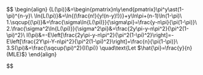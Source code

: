 $$
\begin{align}
{L(\pi)}&=\begin{pmatrix}n\\y\end{pmatrix}\pi^y\ast(1-\pi)^{n-y}\\
\ln{L(\pi)}&=\ln{(\frac{n!}{y!(n-y)!})}+y\ln\pi+(n-1)\ln(1-\pi)\\
1.\sqcup{(\pi)}&=\frac{\sigma\ln{L(\pi)}}{\sigma\pi}=\frac{y-n\pi}{\pi(1-\pi)}\\
2.\frac{\sigma^2\ln{L(\pi)}}{\sigma^2\pi}&=\frac{2y\pi-y-n\pi^2}{\pi^2(1-\pi)^2}\\
I(\pi)&=-E\left[\frac{2y\pi-y-n\pi^2}{\pi^2(1-\pi)^2}\right]=-E\left[\frac{2Y\pi-Y-n\pi^2}{\pi^2(1-\pi)^2}\right]=\frac{n}{\pi(1-\pi)}\\
3.S(\pi)&=\frac{\sqcup(\pi)^2}{I(\pi)} \quad\text{Let $\hat{\pi}=\frac{y}{n}(MLE)$}
\end{align}

$$